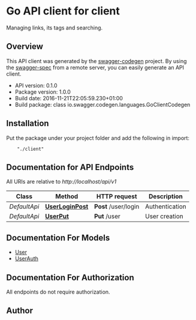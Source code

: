 # Go API client for client

Managing links, its tags and searching.

## Overview
This API client was generated by the [swagger-codegen](https://github.com/swagger-api/swagger-codegen) project.  By using the [swagger-spec](https://github.com/swagger-api/swagger-spec) from a remote server, you can easily generate an API client.

- API version: 0.1.0
- Package version: 1.0.0
- Build date: 2016-11-21T22:05:59.230+01:00
- Build package: class io.swagger.codegen.languages.GoClientCodegen

## Installation
Put the package under your project folder and add the following in import:
```
    "./client"
```

## Documentation for API Endpoints

All URIs are relative to *http://localhost/api/v1*

Class | Method | HTTP request | Description
------------ | ------------- | ------------- | -------------
*DefaultApi* | [**UserLoginPost**](docs/DefaultApi.md#userloginpost) | **Post** /user/login | Authentication
*DefaultApi* | [**UserPut**](docs/DefaultApi.md#userput) | **Put** /user | User creation


## Documentation For Models

 - [User](docs/User.md)
 - [UserAuth](docs/UserAuth.md)


## Documentation For Authorization

 All endpoints do not require authorization.


## Author



